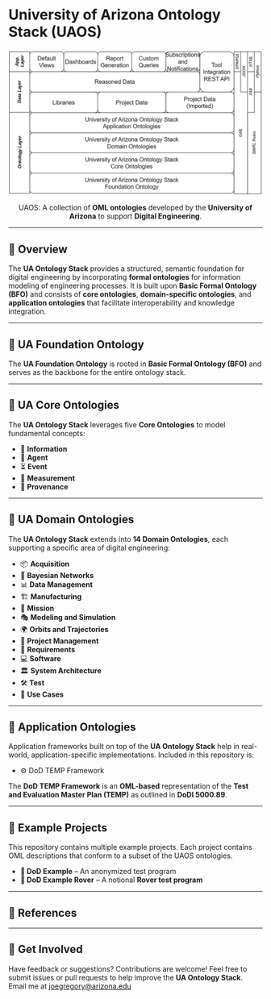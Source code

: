 # University of Arizona Ontology Stack (UAOS) 

<p align="center">
  <img src="UAOS.png" alt="Rover System Dashboard" width="600">
</p>

<p align="center">UAOS: A collection of <b>OML ontologies</b> developed by the <b>University of Arizona</b> to support <b>Digital Engineering</b>. </p>

 

---

## 🔹 Overview  

The **UA Ontology Stack** provides a structured, semantic foundation for digital engineering by incorporating **formal ontologies** for information modeling of engineering processes. It is built upon **Basic Formal Ontology (BFO)** and consists of **core ontologies**, **domain-specific ontologies**, and **application ontologies** that facilitate interoperability and knowledge integration.  

---

## 🔹 UA Foundation Ontology  

The **UA Foundation Ontology** is rooted in **Basic Formal Ontology (BFO)** and serves as the backbone for the entire ontology stack.  

---

## 🔹 UA Core Ontologies  

The **UA Ontology Stack** leverages five **Core Ontologies** to model fundamental concepts:  

- 📄 **Information**  
- 👤 **Agent**  
- ⏳ **Event**  
- 📏 **Measurement**  
- 🔗 **Provenance**  



---

## 🔹 UA Domain Ontologies  

The **UA Ontology Stack** extends into **14 Domain Ontologies**, each supporting a specific area of digital engineering:  

- 📦 **Acquisition**
- 🔗 **Bayesian Networks**
- 📊 **Data Management**  
- 🏗️ **Manufacturing**  
- 🚀 **Mission**  
- 🎭 **Modeling and Simulation**
- 🌍 **Orbits and Trajectories**  
- 📅 **Project Management**  
- 📜 **Requirements**  
- 💻 **Software**  
- 🏛️ **System Architecture**  
- 🛠️ **Test**
- 📖 **Use Cases** 


---

## 🔹 Application Ontologies  

Application frameworks built on top of the **UA Ontology Stack** help in real-world, application-specific implementations. Included in this repository is:  

- ⚙️ DoD TEMP Framework  

The **DoD TEMP Framework** is an **OML-based** representation of the **Test and Evaluation Master Plan (TEMP)** as outlined in **DoDI 5000.89**.  

---

## 🔹 Example Projects

This repository contains multiple example projects. Each project contains OML descriptions that conform to a subset of the UAOS ontologies. 

- **📌 DoD Example** – An anonymized test program  
- **🚀 DoD Example Rover** – A notional **Rover test program**  

---

## 🔹 References

---

## 🔹 Get Involved  

Have feedback or suggestions? Contributions are welcome! Feel free to submit issues or pull requests to help improve the **UA Ontology Stack**.  
Email me at joegregory@arizona.edu
